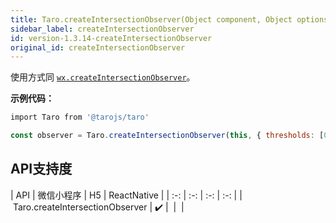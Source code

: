 ```yaml
---
title: Taro.createIntersectionObserver(Object component, Object options)
sidebar_label: createIntersectionObserver
id: version-1.3.14-createIntersectionObserver
original_id: createIntersectionObserver
---
```



使用方式同 [`wx.createIntersectionObserver`](https://developers.weixin.qq.com/miniprogram/dev/api/wxml/wx.createIntersectionObserver.html)。


**示例代码：**

```jsx
import Taro from '@tarojs/taro'

const observer = Taro.createIntersectionObserver(this, { thresholds: [0], observeAll: true })
```

## API支持度

| API | 微信小程序 | H5 | ReactNative |
| :-: | :-: | :-: | :-: |
| Taro.createIntersectionObserver | ✔️ |  |  |